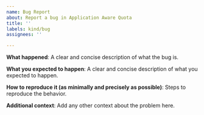 ```yaml
---
name: Bug Report
about: Report a bug in Application Aware Quota
title: ''
labels: kind/bug
assignees: ''

---
```

<!-- Make sure that you visit our User Guide at https://kubevirt.io/user-guide.
-->

**What happened**:
A clear and concise description of what the bug is.

**What you expected to happen**:
A clear and concise description of what you expected to happen.

**How to reproduce it (as minimally and precisely as possible)**:
Steps to reproduce the behavior.

**Additional context**:
Add any other context about the problem here.

